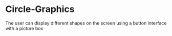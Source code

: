 # Circle-Graphics
The user can display different shapes on the screen using a button interface with a picture box
